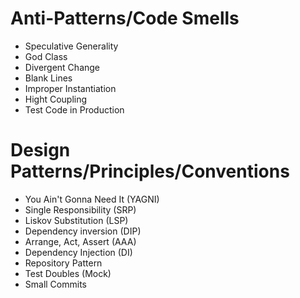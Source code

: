 # Anti-Patterns/Code Smells
* Speculative Generality
* God Class
* Divergent Change
* Blank Lines
* Improper Instantiation
* Hight Coupling
* Test Code in Production

# Design Patterns/Principles/Conventions
* You Ain't Gonna Need It (YAGNI)
* Single Responsibility (SRP)
* Liskov Substitution (LSP)
* Dependency inversion (DIP)
* Arrange, Act, Assert (AAA)
* Dependency Injection (DI)
* Repository Pattern
* Test Doubles (Mock)
* Small Commits

